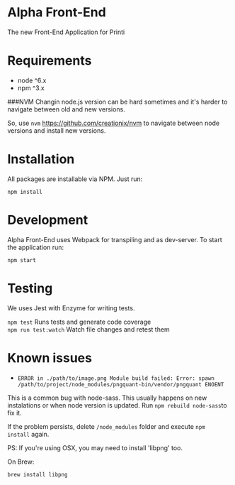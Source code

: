 Alpha Front-End
===
The new Front-End Application for Printi

Requirements
===
- node ^6.x
- npm ^3.x

###NVM
Changin node.js version can be hard sometimes and it's harder to navigate between old and new versions.

So, use `nvm` https://github.com/creationix/nvm to navigate between node versions and install new versions.


Installation
===

All packages are installable via NPM. Just run:

`npm install`

Development
===

Alpha Front-End uses Webpack for transpiling and as dev-server. To start the application run:

`npm start`

Testing
===

We uses Jest with Enzyme for writing tests.

`npm test` Runs tests and generate code coverage  
`npm run test:watch` Watch file changes and retest them

Known issues
===

- `ERROR in ./path/to/image.png
Module build failed: Error: spawn /path/to/project/node_modules/pngquant-bin/vendor/pngquant ENOENT`

This is a common bug with node-sass. This usually happens on new instalations or when node version is updated. Run `npm rebuild node-sass`to fix it.

If the problem persists, delete `/node_modules` folder and execute `npm install` again.

PS: If you're using OSX, you may need to install 'libpng' too.

On Brew:

`brew install libpng`
